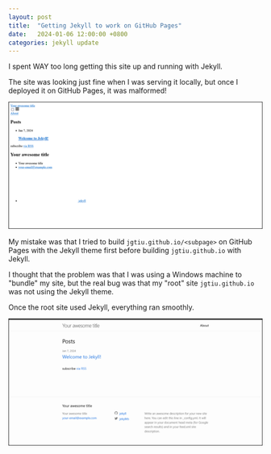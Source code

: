 ```yaml
---
layout: post
title:  "Getting Jekyll to work on GitHub Pages"
date:   2024-01-06 12:00:00 +0800
categories: jekyll update
---
```

I spent WAY too long getting this site up and running with Jekyll.

The site was looking just fine when I was serving it locally, but once I deployed it on GitHub Pages, it was malformed!

![](/assets/2024-01-06-jekyll-malformed.png)

My mistake was that I tried to build `jgtiu.github.io/<subpage>` on GitHub Pages with the Jekyll theme first before building `jgtiu.github.io` with Jekyll.

I thought that the problem was that I was using a Windows machine to "bundle" my site, but the real bug was that my "root" site `jgtiu.github.io` was not using the Jekyll theme.

Once the root site used Jekyll, everything ran smoothly.

![](/assets/2024-01-06-jekyll-working.png)
